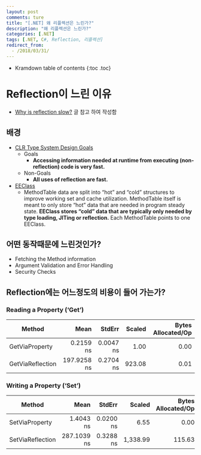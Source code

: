 ```yaml
---
layout: post
comments: ture
title: "[.NET] 왜 리플렉션은 느린가?"
description: "왜 리플렉션은 느린가?"
categories: [.NET]
tags: [.NET, C#, Reflection, 리플렉션]
redirect_from:
  - /2018/03/31/
---
```


* Kramdown table of contents
{:toc .toc}

# Reflection이 느린 이유
* [Why is reflection slow?](https://mattwarren.org/2016/12/14/Why-is-Reflection-slow/) 글 참고 하여 작성함
## 배경
* [CLR Type System Design Goals](https://github.com/dotnet/coreclr/blob/32f0f9721afb584b4a14d69135bea7ddc129f755/Documentation/botr/type-system.md#design-goals-and-non-goals)
    * Goals
        * **Accessing information needed at runtime from executing (non-reflection) code is very fast.**
    * Non-Goals
        * **All uses of reflection are fast.**
* [EEClass](https://github.com/dotnet/coreclr/blob/32f0f9721afb584b4a14d69135bea7ddc129f755/Documentation/botr/type-loader.md#key-data-structures)
    * MethodTable data are split into “hot” and “cold” structures to improve working set and cache utilization. MethodTable itself is meant to only store “hot” data that are needed in program steady state. **EEClass stores “cold” data that are typically only needed by type loading, JITing or reflection.** Each MethodTable points to one EEClass.
## 어떤 동작때문에 느린것인가?
* Fetching the Method information
* Argument Validation and Error Handling
* Security Checks
## Reflection에는 어느정도의 비용이 들어 가는가?
### Reading a Property (‘Get’)
|Method|Mean|StdErr|Scaled|Bytes Allocated/Op|
|---|---:|---:|---:|---:|
|GetViaProperty|0.2159 ns|0.0047 ns|1.00|0.00|
|GetViaReflection|197.9258 ns|0.2704 ns|923.08|0.01|
### Writing a Property (‘Set’)
|Method|Mean|StdErr|Scaled|Bytes Allocated/Op|
|---|---:|---:|---:|---:|
|SetViaProperty|1.4043 ns|0.0200 ns|6.55|0.00|
|SetViaReflection|287.1039 ns|0.3288 ns|1,338.99|115.63|
